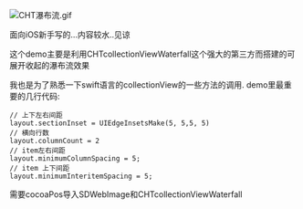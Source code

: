 
![CHT瀑布流.gif](http://upload-images.jianshu.io/upload_images/1298596-8059b1112a7d6403.gif?imageMogr2/auto-orient/strip)


面向iOS新手写的...内容较水..见谅

这个demo主要是利用CHTcollectionViewWaterfall这个强大的第三方而搭建的可展开收起的瀑布流效果

我也是为了熟悉一下swift语言的collectionView的一些方法的调用.
demo里最重要的几行代码:

```
// 上下左右间距
layout.sectionInset = UIEdgeInsetsMake(5, 5,5, 5)
// 横向行数
layout.columnCount = 2
// item左右间距
layout.minimumColumnSpacing = 5;
// item 上下间距
layout.minimumInteritemSpacing = 5;
```
需要cocoaPos导入SDWebImage和CHTcollectionViewWaterfall

